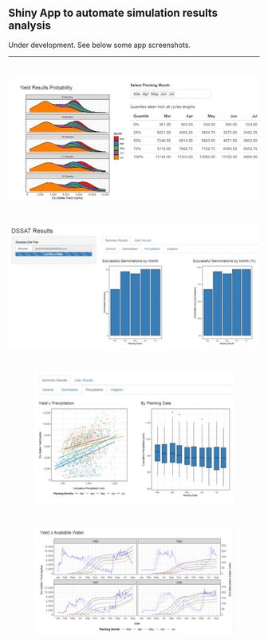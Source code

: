 
## Shiny App to automate simulation results analysis

Under development. See below some app screenshots.

-------------------------------------------

<h1 align="center">
    <img src="github/imagem1.jpg" width="600px"/>
</h1>


<h1 align="center">
    <img src="github/imagem2.jpg" width="600px"/>
</h1>


<h1 align="center">
    <img src="github/imagem3.jpg" width="400px"/>
</h1>

<h1 align="center">
    <img src="github/imagem4.jpg" width="400px"/>
</h1>